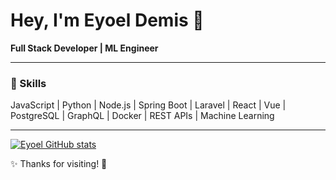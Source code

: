 # Hey, I'm Eyoel Demis 👋

**Full Stack Developer | ML Engineer**

---

### 🚀 Skills  
JavaScript | Python | Node.js | Spring Boot | Laravel | React | Vue | PostgreSQL | GraphQL | Docker | REST APIs | Machine Learning

---

[![Eyoel GitHub stats](https://github-readme-stats.vercel.app/api?username=babchulo1048)](https://github.com/babchulo1048/github-readme-stats)


✨ Thanks for visiting! 🚀  
